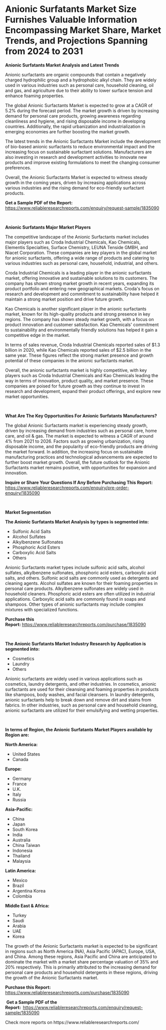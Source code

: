 <p><h1>Anionic Surfatants Market Size Furnishes Valuable Information Encompassing Market Share, Market Trends, and Projections Spanning from 2024 to 2031</h1></p><p><strong>Anionic Surfatants Market Analysis and Latest Trends</strong></p>
<p><p>Anionic surfactants are organic compounds that contain a negatively charged hydrophilic group and a hydrophobic alkyl chain. They are widely used in various industries such as personal care, household cleaning, oil and gas, and agriculture due to their ability to lower surface tension and enhance foaming properties.</p><p>The global Anionic Surfactants Market is expected to grow at a CAGR of 5.2% during the forecast period. The market growth is driven by increasing demand for personal care products, growing awareness regarding cleanliness and hygiene, and rising disposable income in developing countries. Additionally, the rapid urbanization and industrialization in emerging economies are further boosting the market growth.</p><p>The latest trends in the Anionic Surfactants Market include the development of bio-based anionic surfactants to reduce environmental impact and the increasing focus on sustainable surfactant solutions. Manufacturers are also investing in research and development activities to innovate new products and improve existing formulations to meet the changing consumer preferences.</p><p>Overall, the Anionic Surfactants Market is expected to witness steady growth in the coming years, driven by increasing applications across various industries and the rising demand for eco-friendly surfactant products.</p></p>
<p><strong>Get a Sample PDF of the Report:&nbsp;</strong> <a href="https://www.reliableresearchreports.com/enquiry/request-sample/1835090">https://www.reliableresearchreports.com/enquiry/request-sample/1835090</a></p>
<p>&nbsp;</p>
<p><strong>Anionic Surfatants Major Market Players</strong></p>
<p><p>The competitive landscape of the Anionic Surfactants market includes major players such as Croda Industrial Chemicals, Kao Chemicals, Elementis Specialties, Surface Chemistry, LEUNA Tenside GMBH, and Niacet Corporation. These companies are key players in the global market for anionic surfactants, offering a wide range of products and catering to various industries such as personal care, household, industrial, and others.</p><p>Croda Industrial Chemicals is a leading player in the anionic surfactants market, offering innovative and sustainable solutions to its customers. The company has shown strong market growth in recent years, expanding its product portfolio and entering new geographical markets. Croda's focus on research and development and commitment to sustainability have helped it maintain a strong market position and drive future growth.</p><p>Kao Chemicals is another significant player in the anionic surfactants market, known for its high-quality products and strong presence in key regions. The company has shown steady market growth, with a focus on product innovation and customer satisfaction. Kao Chemicals' commitment to sustainability and environmentally friendly solutions has helped it gain a competitive edge in the market.</p><p>In terms of sales revenue, Croda Industrial Chemicals reported sales of $1.3 billion in 2020, while Kao Chemicals reported sales of $2.5 billion in the same year. These figures reflect the strong market presence and growth potential of these companies in the anionic surfactants market.</p><p>Overall, the anionic surfactants market is highly competitive, with key players such as Croda Industrial Chemicals and Kao Chemicals leading the way in terms of innovation, product quality, and market presence. These companies are poised for future growth as they continue to invest in research and development, expand their product offerings, and explore new market opportunities.</p></p>
<p>&nbsp;</p>
<p><strong>What Are The Key Opportunities For Anionic Surfatants Manufacturers?</strong></p>
<p><p>The global Anionic Surfactants market is experiencing steady growth, driven by increasing demand from industries such as personal care, home care, and oil & gas. The market is expected to witness a CAGR of around 4% from 2021 to 2026. Factors such as growing urbanization, rising disposable income, and the popularity of eco-friendly products are driving the market forward. In addition, the increasing focus on sustainable manufacturing practices and technological advancements are expected to further boost market growth. Overall, the future outlook for the Anionic Surfactants market remains positive, with opportunities for expansion and innovation.</p></p>
<p><strong>Inquire or Share Your Questions If Any Before Purchasing This Report:</strong> <a href="https://www.reliableresearchreports.com/enquiry/pre-order-enquiry/1835090">https://www.reliableresearchreports.com/enquiry/pre-order-enquiry/1835090</a></p>
<p>&nbsp;</p>
<p><strong>Market Segmentation</strong></p>
<p><strong>The Anionic Surfatants Market Analysis by types is segmented into:</strong></p>
<p><ul><li>Sulfonic Acid Salts</li><li>Alcohol Sulfates</li><li>Alkylbenzene Sulfonates</li><li>Phosphoric Acid Esters</li><li>Carboxylic Acid Salts</li><li>Others</li></ul></p>
<p><p>Anionic Surfactants market types include sulfonic acid salts, alcohol sulfates, alkylbenzene sulfonates, phosphoric acid esters, carboxylic acid salts, and others. Sulfonic acid salts are commonly used as detergents and cleaning agents. Alcohol sulfates are known for their foaming properties in personal care products. Alkylbenzene sulfonates are widely used in household cleaners. Phosphoric acid esters are often utilized in industrial applications. Carboxylic acid salts are commonly found in soaps and shampoos. Other types of anionic surfactants may include complex mixtures with specialized functions.</p></p>
<p><strong>Purchase this Report:&nbsp;</strong><a href="https://www.reliableresearchreports.com/purchase/1835090">https://www.reliableresearchreports.com/purchase/1835090</a></p>
<p>&nbsp;</p>
<p><strong>The Anionic Surfatants Market Industry Research by Application is segmented into:</strong></p>
<p><ul><li>Cosmetics</li><li>Laundry</li><li>Others</li></ul></p>
<p><p>Anionic surfactants are widely used in various applications such as cosmetics, laundry detergents, and other industries. In cosmetics, anionic surfactants are used for their cleansing and foaming properties in products like shampoos, body washes, and facial cleansers. In laundry detergents, anionic surfactants help to break down and remove dirt and stains from fabrics. In other industries, such as personal care and household cleaning, anionic surfactants are utilized for their emulsifying and wetting properties.</p></p>
<p>&nbsp;</p>
<p><strong>In terms of Region, the Anionic Surfatants Market Players available by Region are:</strong></p>
<p>
    <p> <strong> North America: </strong>
        <ul>
            <li>United States</li>
            <li>Canada</li>
        </ul>
        </p> 
    <p> <strong> Europe: </strong>
        <ul>
            <li>Germany</li>
            <li>France</li>
            <li>U.K.</li>
            <li>Italy</li>
            <li>Russia</li>
        </ul>
        </p> 
    <p> <strong> Asia-Pacific: </strong>
        <ul>
            <li>China</li>
            <li>Japan</li>
            <li>South Korea</li>
            <li>India</li>
            <li>Australia</li>
            <li>China Taiwan</li>
            <li>Indonesia</li>
            <li>Thailand</li>
            <li>Malaysia</li>
        </ul>
        </p> 
    <p> <strong> Latin America: </strong>
        <ul>
            <li>Mexico</li>
            <li>Brazil</li>
            <li>Argentina Korea</li>
            <li>Colombia</li>
        </ul>
        </p> 
    <p> <strong> Middle East & Africa: </strong>
        <ul>
            <li>Turkey</li>
            <li>Saudi</li>
            <li>Arabia</li>
            <li>UAE</li>
            <li>Korea</li>
        </ul>
    </p>
    </p>
<p><p>The growth of the Anionic Surfactants market is expected to be significant in regions such as North America (NA), Asia Pacific (APAC), Europe, USA, and China. Among these regions, Asia Pacific and China are anticipated to dominate the market with a market share percentage valuation of 35% and 20% respectively. This is primarily attributed to the increasing demand for personal care products and household detergents in these regions, driving the growth of the Anionic Surfactants market.</p></p>
<p><strong>Purchase this Report: </strong><a href="https://www.reliableresearchreports.com/purchase/1835090">https://www.reliableresearchreports.com/purchase/1835090</a></p>
<p>&nbsp;<strong>Get a Sample PDF of the Report:&nbsp;&nbsp;</strong><a href="https://www.reliableresearchreports.com/enquiry/request-sample/1835090">https://www.reliableresearchreports.com/enquiry/request-sample/1835090</a></p>
<p><strong></strong></p>
<p>Check more reports on https://www.reliableresearchreports.com/</p>
